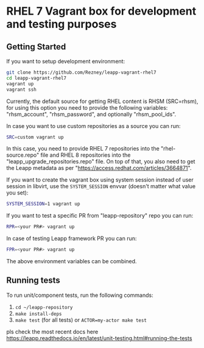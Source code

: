 RHEL 7 Vagrant box for development and testing purposes
======================================================

## Getting Started

If you want to setup development environment:

```bash
git clone https://github.com/Rezney/leapp-vagrant-rhel7
cd leapp-vagrant-rhel7
vagrant up
vagrant ssh
```

Currently, the default source for getting RHEL content is RHSM (SRC=rhsm), for using this option you need to provide the following variables: "rhsm_account", "rhsm_password", and optionally 
"rhsm_pool_ids".

In case you want to use custom repositories as a source you can run:

```bash
SRC=custom vagrant up
```

In this case, you need to provide RHEL 7 repositories into the "rhel-source.repo" file and RHEL 8 repositories into the "leapp_upgrade_repositories.repo" file. On top of that, you also need to get the Leapp metadata as per "https://access.redhat.com/articles/3664871".

If you want to create the vagrant box using system session instead of user
session in libvirt, use the `SYSTEM_SESSION` envvar (doesn't matter what value
you set):

```bash
SYSTEM_SESSION=1 vagrant up
```

If you want to test a specific PR from "leapp-repository" repo you can run:

```bash
RPR=<your PR#> vagrant up
```

In case of testing Leapp framework PR you can run:

```bash
FPR=<your PR#> vagrant up
```

The above environment variables can be combined.

## Running tests

To run unit/component tests, run the following commands:
1. `cd ~/leapp-repository`
1. `make install-deps`
1. `make test` (for all tests) or `ACTOR=my-actor make test`

pls check the most recent docs here
<https://leapp.readthedocs.io/en/latest/unit-testing.html#running-the-tests>

